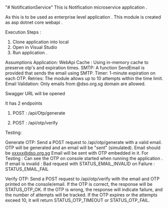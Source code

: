 "# NotificationService" 
This is Notification microservice application .

As this is to be used as enterprise level application . This module is created as asp dotnet core webapi .

Execution Steps :
1. Clone application into local 
2. Open in Visual Studio 
3. Run application .

Assumptions
Application: WebApi 
Cache : Using in-memory cache to preserve otp's and expiration times.
SMTP: A function SendEmail is provided that sends the email using SMTP.
Timer: 1-minute expiration on each OTP.
Retries: The module allows up to 10 attempts within the time limit.
Email Validation: Only emails from @dso.org.sg domain are allowed.

Swagger URL will be opened

It has 2 endpoints 
1. POST : /api/Otp/generate

2. POST : /api/otp/verify

Testing:

Generate OTP:
Send a POST request to /api/otp/generate with a valid email.
OTP will be generated and an email will be "sent" (simulated).
	Email should be xxxxx@dso.org.sg
	Email will be sent with OTP embedded in it.
	For Testing : Can see the OTP on console started when running the application . 
	If email is invalid : Bad request with STATUS_EMAIL_INVALID
	on Failure : STATUS_EMAIL_FAIL
	
Verify OTP:
Send a POST request to /api/otp/verify with the email and OTP printed on the console/email.
If the OTP is correct, the response will be STATUS_OTP_OK.
If the OTP is wrong, the response will indicate failure, and the number of attempts will be tracked.
If the OTP expires or the attempts exceed 10, it will return STATUS_OTP_TIMEOUT or STATUS_OTP_FAIL.
